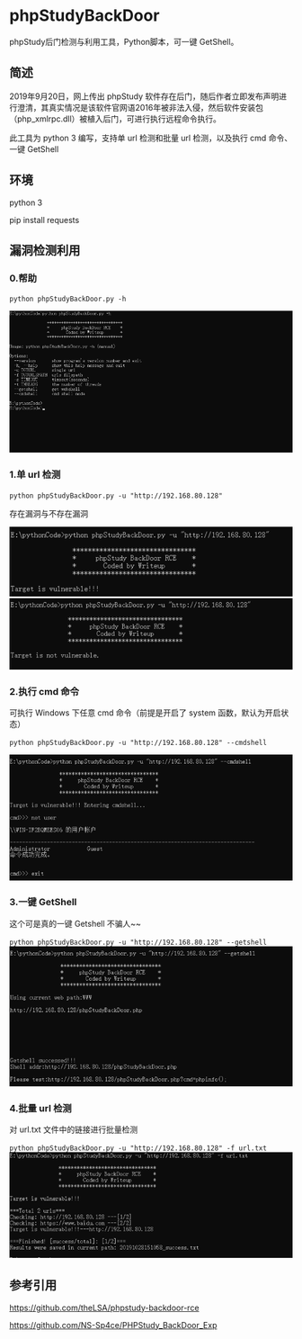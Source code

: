 # phpStudyBackDoor
phpStudy后门检测与利用工具，Python脚本，可一键 GetShell。

## 简述
2019年9月20日，网上传出 phpStudy 软件存在后门，随后作者立即发布声明进行澄清，其真实情况是该软件官网语2016年被非法入侵，然后软件安装包（php_xmlrpc.dll）被植入后门，可进行执行远程命令执行。

此工具为 python 3 编写，支持单 url 检测和批量 url 检测，以及执行 cmd 命令、一键 GetShell

## 环境
python 3

pip install requests

## 漏洞检测利用

### 0.帮助

``python phpStudyBackDoor.py -h``

![帮助](https://raw.githubusercontent.com/Writeup001/phpStudyBackDoor/master/image/help.png)


### 1.单 url 检测

``python phpStudyBackDoor.py -u "http://192.168.80.128"``

存在漏洞与不存在漏洞

![](https://raw.githubusercontent.com/Writeup001/phpStudyBackDoor/master/image/vuln.png)
![](https://raw.githubusercontent.com/Writeup001/phpStudyBackDoor/master/image/novuln.png)



### 2.执行 cmd 命令
可执行 Windows 下任意 cmd 命令（前提是开启了 system 函数，默认为开启状态）

``python phpStudyBackDoor.py -u "http://192.168.80.128" --cmdshell``

![](https://raw.githubusercontent.com/Writeup001/phpStudyBackDoor/master/image/cmdshell.png)

### 3.一键 GetShell 
这个可是真的一键 Getshell 不骗人~~

``python phpStudyBackDoor.py -u "http://192.168.80.128" --getshell``
![](https://raw.githubusercontent.com/Writeup001/phpStudyBackDoor/master/image/getshell.png)

### 4.批量 url 检测
对 url.txt 文件中的链接进行批量检测

``python phpStudyBackDoor.py -u "http://192.168.80.128" -f url.txt``
![](https://raw.githubusercontent.com/Writeup001/phpStudyBackDoor/master/image/batch.png)

## 参考引用
https://github.com/theLSA/phpstudy-backdoor-rce

https://github.com/NS-Sp4ce/PHPStudy_BackDoor_Exp
